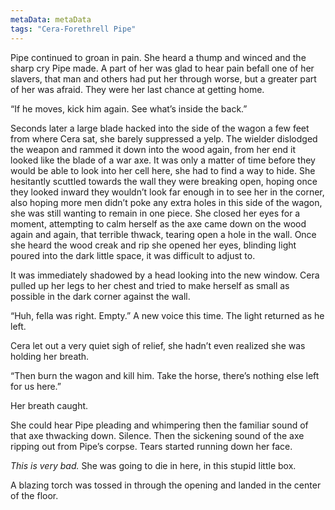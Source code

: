 ```yaml
---
metaData: metaData
tags: "Cera-Forethrell Pipe"
---
```


Pipe continued to groan in pain. She heard a thump and winced and the sharp cry Pipe made. A part of her was glad to hear pain befall one of her slavers, that man and others had put her through worse, but a greater part of her was afraid. They were her last chance at getting home. 

“If he moves, kick him again. See what’s inside the back.”

Seconds later a large blade hacked into the side of the wagon a few feet from where Cera sat, she barely suppressed a yelp. The wielder dislodged the weapon and rammed it down into the wood again, from her end it looked like the blade of a war axe. It was only a matter of time before they would be able to look into her cell here, she had to find a way to hide. She hesitantly scuttled towards the wall they were breaking open, hoping once they looked inward they wouldn’t look far enough in to see her in the corner, also hoping more men didn’t poke any extra holes in this side of the wagon, she was still wanting to remain in one piece. She closed her eyes for a moment, attempting to calm herself as the axe came down on the wood again and again, that terrible thwack, tearing open a hole in the wall. Once she heard the wood creak and rip she opened her eyes, blinding light poured into the dark little space, it was difficult to adjust to.

It was immediately shadowed by a head looking into the new window. Cera pulled up her legs to her chest and tried to make herself as small as possible in the dark corner against the wall. 

“Huh, fella was right. Empty.” A new voice this time. The light returned as he left. 

Cera let out a very quiet sigh of relief, she hadn’t even realized she was holding her breath.

“Then burn the wagon and kill him. Take the horse, there’s nothing else left for us here.”

Her breath caught. 

She could hear Pipe pleading and whimpering then the familiar sound of that axe thwacking down. Silence. Then the sickening sound of the axe ripping out from Pipe’s corpse. Tears started running down her face. 

*This is very bad.* She was going to die in here, in this stupid little box. 

A blazing torch was tossed in through the opening and landed in the center of the floor.